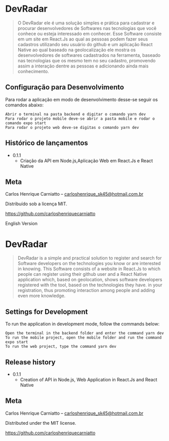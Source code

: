 # DevRadar
> O DevRadar ele é uma solução simples e prática para cadastrar e procurar desenvolvedores de Softwares nas tecnologias que você conhece ou esteja interessado em conhecer.
Esse Software consiste em um site em React.Js ao qual as pessoas podem fazer seus cadastros utilizando seu usuário do github e um aplicação React Native ao qual baseado na geolocalização ele mostra os desenvolvedores de softwares cadastrados na ferramenta, baseado nas tecnologias que os mesmo tem no seu cadastro, promovendo assim a interação dentre as pessoas e adicionando ainda mais conhecimento.

## Configuração para Desenvolvimento

Para rodar a aplicação em modo de desenvolvimento desse-se seguir os comandos abaixo:

```
Abrir o terminal na pasta backend e digitar o comando yarn dev
Para rodar o projeto mobile deve-se abrir a pasta mobile e rodar o comando expo start
Para rodar o projeto web deve-se digitas o comando yarn dev
```

## Histórico de lançamentos

* 0.1.1
    * Criação da API em Node.js,Aplicação Web em React.Js e React Native

## Meta

Carlos Henrique Carniatto – carloshenrique_sk45@hotmail.com.br

Distribuído sob a licença MIT.

https://github.com/carloshenriquecarniatto

[npm-image]: https://img.shields.io/npm/v/datadog-metrics.svg?style=flat-square
[npm-url]: https://npmjs.org/package/datadog-metrics
[npm-downloads]: https://img.shields.io/npm/dm/datadog-metrics.svg?style=flat-square
[travis-image]: https://img.shields.io/travis/dbader/node-datadog-metrics/master.svg?style=flat-square
[travis-url]: https://travis-ci.org/dbader/node-datadog-metrics
[wiki]: https://github.com/seunome/seuprojeto/wiki

English Version

# DevRadar
> DevRadar is a simple and practical solution to register and search for Software developers on the technologies you know or are interested in knowing.
This Software consists of a website in React.Js to which people can register using their github user and a React Native application which, based on geolocation, shows software developers registered with the tool, based on the technologies they have. in your registration, thus promoting interaction among people and adding even more knowledge.

## Settings for Development

To run the application in development mode, follow the commands below:

```
Open the terminal in the backend folder and enter the command yarn dev
To run the mobile project, open the mobile folder and run the command expo start
To run the web project, type the command yarn dev
```

## Release history

* 0.1.1
    * Creation of API in Node.js, Web Application in React.Js and React Native

## Meta

Carlos Henrique Carniatto – carloshenrique_sk45@hotmail.com.br

Distributed under the MIT license.

https://github.com/carloshenriquecarniatto

[npm-image]: https://img.shields.io/npm/v/datadog-metrics.svg?style=flat-square
[npm-url]: https://npmjs.org/package/datadog-metrics
[npm-downloads]: https://img.shields.io/npm/dm/datadog-metrics.svg?style=flat-square
[travis-image]: https://img.shields.io/travis/dbader/node-datadog-metrics/master.svg?style=flat-square
[travis-url]: https://travis-ci.org/dbader/node-datadog-metrics
[wiki]: https://github.com/seunome/seuprojeto/wiki

